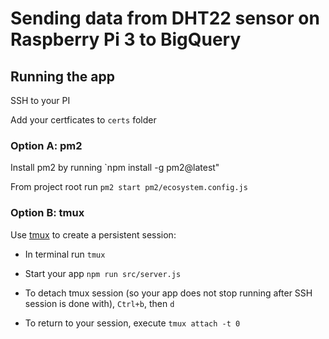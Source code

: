 # Sending data from DHT22 sensor on Raspberry Pi 3 to BigQuery

## Running the app

SSH to your PI

Add your certficates to `certs` folder

### Option A: pm2

Install pm2 by running `npm install -g pm2@latest"

From project root run `pm2 start pm2/ecosystem.config.js`

### Option B: tmux

Use [tmux](https://www.hamvocke.com/blog/a-quick-and-easy-guide-to-tmux/) to create a persistent session:

* In terminal run `tmux`

* Start your app `npm run src/server.js`

* To detach tmux session (so your app does not stop running after SSH session is done with), `Ctrl+b`, then `d`

* To return to your session, execute `tmux attach -t 0`
